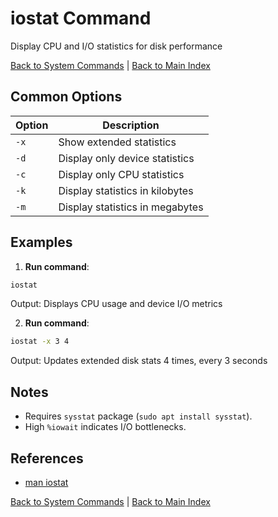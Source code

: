 # iostat Command

Display CPU and I/O statistics for disk performance

[Back to System Commands](./index.md) | [Back to Main Index](../../README.md)

## Common Options

| Option | Description |
|--------|-------------|
| `-x` | Show extended statistics |
| `-d` | Display only device statistics |
| `-c` | Display only CPU statistics |
| `-k` | Display statistics in kilobytes |
| `-m` | Display statistics in megabytes |

## Examples
1. **Run command**:
```bash
iostat
```
Output: Displays CPU usage and device I/O metrics

2. **Run command**:
```bash
iostat -x 3 4
```
Output: Updates extended disk stats 4 times, every 3 seconds


## Notes
- Requires `sysstat` package (`sudo apt install sysstat`).
- High `%iowait` indicates I/O bottlenecks.

## References
- [man iostat](https://man7.org/linux/man-pages/man1/iostat.1.html)

[Back to System Commands](../index.md) | [Back to Main Index](../../README.md)